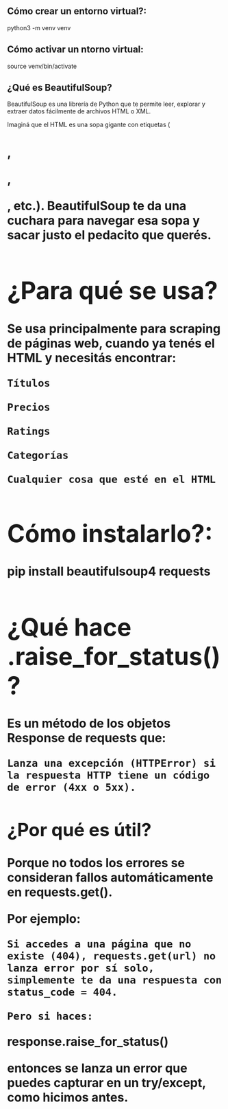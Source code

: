 ## Cómo crear un entorno virtual?:

python3 -m venv venv

## Cómo activar un ntorno virtual:

source venv/bin/activate

## ¿Qué es BeautifulSoup?

BeautifulSoup es una librería de Python que te permite leer, explorar y extraer datos fácilmente de archivos HTML o XML.

Imaginá que el HTML es una sopa gigante con etiquetas (<h1>, <p>, <div>, etc.). BeautifulSoup te da una cuchara para navegar esa sopa y sacar justo el pedacito que querés.

# ¿Para qué se usa?

Se usa principalmente para scraping de páginas web, cuando ya tenés el HTML y necesitás encontrar:

    Títulos

    Precios

    Ratings

    Categorías

    Cualquier cosa que esté en el HTML

# Cómo instalarlo?:

pip install beautifulsoup4 requests


# ¿Qué hace .raise_for_status()?

Es un método de los objetos Response de requests que:

    Lanza una excepción (HTTPError) si la respuesta HTTP tiene un código de error (4xx o 5xx).

## ¿Por qué es útil?

Porque no todos los errores se consideran fallos automáticamente en requests.get().

Por ejemplo:

    Si accedes a una página que no existe (404), requests.get(url) no lanza error por sí solo, simplemente te da una respuesta con status_code = 404.

    Pero si haces:

response.raise_for_status()

entonces se lanza un error que puedes capturar en un try/except, como hicimos antes.
